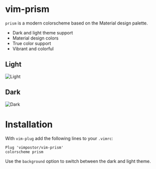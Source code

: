 # vim-prism

`prism` is a modern colorscheme based on the Material design palette.

- Dark and light theme support
- Material design colors
- True color support
- Vibrant and colorful

## Light

![Light](https://user-images.githubusercontent.com/21310755/261866245-9a36beb0-e756-43a2-85ad-3a21f1d9b643.png)

## Dark

![Dark](https://user-images.githubusercontent.com/21310755/261866219-60c291a9-8ed3-4a51-8d7d-fa0e169ae667.png)

# Installation

With `vim-plug` add the following lines to your `.vimrc`:

```vim
Plug 'vimpostor/vim-prism'
colorscheme prism
```

Use the `background` option to switch between the dark and light theme.
